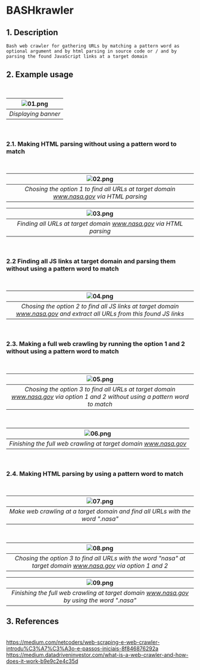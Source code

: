 # BASHkrawler

## 1. Description
```
Bash web crawler for gathering URLs by matching a pattern word as optional argument and by html parsing in source code or / and by parsing the found JavaScript links at a target domain
```

## 2. Example usage
<br>

| ![01.png](images/01.png) |
|:--:| 
| *Displaying banner* |

<br>

### 2.1. Making HTML parsing without using a pattern word to match
<br>

| ![02.png](images/02.png) |
|:--:| 
| *Chosing the option 1 to find all URLs at target domain www.nasa.gov via HTML parsing* |

| ![03.png](images/03.png) |
|:--:| 
| *Finding all URLs at target domain www.nasa.gov via HTML parsing* |

<br>

### 2.2 Finding all JS links at target domain and parsing them without using a pattern word to match
<br>

| ![04.png](images/04.png) |
|:--:| 
| *Chosing the option 2 to find all JS links at target domain www.nasa.gov and extract all URLs from this found JS links* |

<br>

### 2.3. Making a full web crawling by running the option 1 and 2 without using a pattern word to match
<br>

| ![05.png](images/05.png) |
|:--:| 
| *Chosing the option 3 to find all URLs at target domain www.nasa.gov via option 1 and 2 without using a pattern word to match* |

<br>

| ![06.png](images/06.png) |
|:--:| 
| *Finishing the full web crawling at target domain www.nasa.gov* |

<br>

### 2.4. Making HTML parsing by using a pattern word to match

<br>

| ![07.png](images/07.png) |
|:--:| 
| *Make web crawling at a target domain and find all URLs with the word ".nasa"*|

<br>

| ![08.png](images/08.png) |
|:--:| 
| *Chosing the option 3 to find all URLs with the word "nasa" at target domain www.nasa.gov via option 1 and 2*|


| ![09.png](images/09.png) |
|:--:| 
| *Finishing the full web crawling at target domain www.nasa.gov by using the word ".nasa"*|


## 3. References

<br><a>https://medium.com/netcoders/web-scraping-e-web-crawler-introdu%C3%A7%C3%A3o-e-passos-iniciais-8f846876292a</a>
<br><a>https://medium.datadriveninvestor.com/what-is-a-web-crawler-and-how-does-it-work-b9e9c2e4c35d</a>
